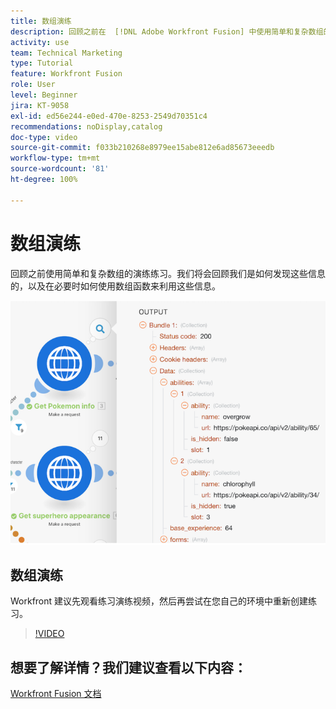 ```yaml
---
title: 数组演练
description: 回顾之前在  [!DNL Adobe Workfront Fusion] 中使用简单和复杂数组的演练练习。
activity: use
team: Technical Marketing
type: Tutorial
feature: Workfront Fusion
role: User
level: Beginner
jira: KT-9058
exl-id: ed56e244-e0ed-470e-8253-2549d70351c4
recommendations: noDisplay,catalog
doc-type: video
source-git-commit: f033b210268e8979ee15abe812e6ad85673eeedb
workflow-type: tm+mt
source-wordcount: '81'
ht-degree: 100%

---
```


# 数组演练

回顾之前使用简单和复杂数组的演练练习。我们将会回顾我们是如何发现这些信息的，以及在必要时如何使用数组函数来利用这些信息。

![Fusion 场景的图像](assets/final-functional-bits-and-bobs-1.png)

## 数组演练

Workfront 建议先观看练习演练视频，然后再尝试在您自己的环境中重新创建练习。

>[!VIDEO](https://video.tv.adobe.com/v/335299/?quality=12&learn=on)


## 想要了解详情？我们建议查看以下内容：

[Workfront Fusion 文档](https://experienceleague.adobe.com/docs/workfront/using/adobe-workfront-fusion/workfront-fusion-2.html?lang=zh-Hans)
